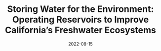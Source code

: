 ---
title: "Storing Water for the Environment: Operating Reservoirs to Improve California’s Freshwater Ecosystems"
collection: whitepapers
date: 2022-08-15
link: 'https://www.ppic.org/publication/storing-water-for-the-environment/'
openaccess: true
citation: "Null S, Mount J, Gray B, Dybala K, Sencan G, Sturrock A, Thompson B, Zeff H (2022) Storing Water for the Environment: Operating Reservoirs to Improve California’s Freshwater Ecosystems. Public Policy Institute of California. Available from: https://www.ppic.org/publication/storing-water-for-the-environment/"
---